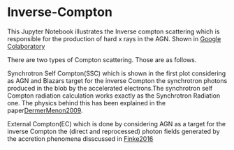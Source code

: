 # Inverse-Compton
This Jupyter Notebook illustrates the Inverse compton scattering which is responsible for the production of hard x rays in the AGN. 
Shown in [Google Colaboratory](https://colab.research.google.com/github/KouserImam/Inverse-Compton/blob/main/Inverse_compton.ipynb)

There are two types of Compton scattering. Those are as follows.

Synchrotron Self Compton(SSC) which is shown in the first plot considering as AGN and Blazars target for the inverse Compton the synchrotron photons produced in the blob by the accelerated electrons.The synchrotron self Compton radiation calculation works exactly as the Synchrotron Radiation one. The physics behind this has been explained in the paper[DermerMenon2009](https://ui.adsabs.harvard.edu/abs/2009ApJ...692...32D/abstract).

External Compton(EC) which is done by considering AGN as a target for the inverse Compton the (direct and reprocessed) photon fields generated by the accretion phenomena disscussed in [Finke2016](https://ui.adsabs.harvard.edu/abs/2016ApJ...830...94F/abstract)
